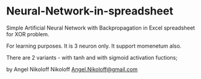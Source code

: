 # Neural-Network-in-spreadsheet
Simple Artificial Neural Network with Backpropagation in Excel spreadsheet for XOR problem.

For learning purposes.
It is 3 neuron only.
It support momenetum also.

There are 2 variants - with tanh and with sigmoid activation fuctions;

by Angel Nikoloff Nikoloff
Angel.Nikoloff@gmail.com
